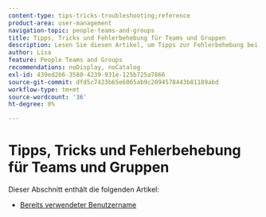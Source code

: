 ```yaml
---
content-type: tips-tricks-troubleshooting;reference
product-area: user-management
navigation-topic: people-teams-and-groups
title: Tipps, Tricks und Fehlerbehebung für Teams und Gruppen
description: Lesen Sie diesen Artikel, um Tipps zur Fehlerbehebung bei Teams und Gruppen zu erhalten.
author: Lisa
feature: People Teams and Groups
recommendations: noDisplay, noCatalog
exl-id: 439ed2b6-3580-4239-931e-125b725a7866
source-git-commit: dfd5c7423b65e6065ab9c2094578443b81189abd
workflow-type: tm+mt
source-wordcount: '36'
ht-degree: 0%

---
```


# Tipps, Tricks und Fehlerbehebung für Teams und Gruppen

Dieser Abschnitt enthält die folgenden Artikel:

* [Bereits verwendeter Benutzername](../../people-teams-and-groups/tips-tricks-and-troubleshooting/username-already-in-use.md)
